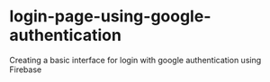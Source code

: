 # login-page-using-google-authentication
Creating a basic interface for login with google authentication using Firebase
